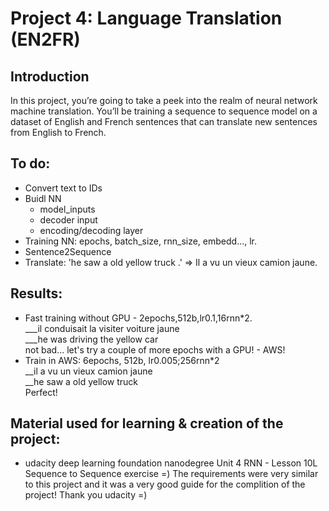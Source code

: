 # Project 4: Language Translation (EN2FR)

## Introduction
In this project, you’re going to take a peek into the realm of neural network machine translation. You’ll be training a sequence to sequence model on a dataset of English and French sentences that can translate new sentences from English to French.

## To do: 
* Convert text to IDs 
* Buidl NN 
    * model_inputs 
    * decoder input 
    * encoding/decoding layer 
* Training NN: epochs, batch_size, rnn_size, embedd..., lr. 
* Sentence2Sequence
* Translate: 'he saw a old yellow truck .' => Il a vu un vieux camion jaune.

## Results: 
* Fast training without GPU - 2epochs,512b,lr0.1,16rnn*2.<br>
___il conduisait la visiter voiture jaune <br>
___he was driving the yellow car <br>
not bad... let's try a couple of more epochs with a GPU! - AWS!
* Train in AWS: 6epochs, 512b, lr0.005;256rnn*2<br>
__il a vu un vieux camion jaune <br>
__he saw a old yellow truck<br>
Perfect! 

## Material used for learning & creation of the project: 
* udacity deep learning foundation nanodegree Unit 4 RNN - Lesson 10L Sequence to Sequence exercise =) The requirements were very similar to this project and it was a very good guide for the complition of the project! Thank you udacity =) 